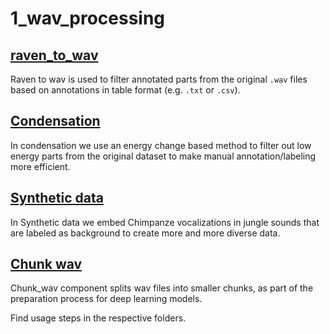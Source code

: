 # 1_wav_processing

## [raven_to_wav](./raven_to_wav)
Raven to wav is used to filter annotated parts from the original `.wav` files based on annotations in table format (e.g. `.txt` or `.csv`).

## [Condensation](./condensation)
In condensation we use an energy change based method to filter out low energy parts from the original dataset to make manual annotation/labeling more efficient.

## [Synthetic data](./synthetic_data)
In Synthetic data we embed Chimpanze vocalizations in jungle sounds that are labeled as background to create more and more diverse data.

## [Chunk wav](./chunk_wav)
Chunk_wav component splits wav files into smaller chunks, as part of the preparation process for deep learning models. 

Find usage steps in the respective folders.
